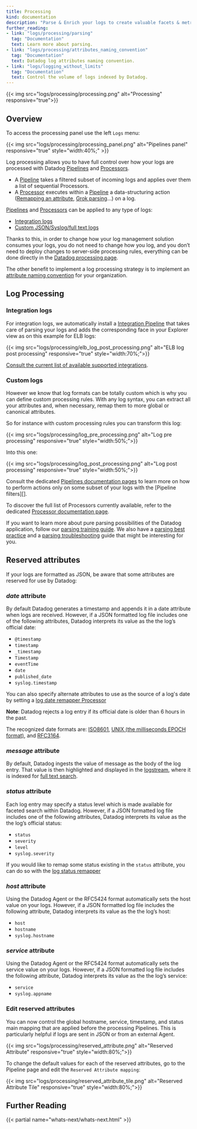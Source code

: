 ```yaml
---
title: Processing
kind: documentation
description: "Parse & Enrich your logs to create valuable facets & metrics in the Logs Explorer."
further_reading:
- link: "logs/processing/parsing"
  tag: "Documentation"
  text: Learn more about parsing.
- link: "logs/processing/attributes_naming_convention"
  tag: "Documentation"
  text: Datadog log attributes naming convention.
- link: "logs/logging_without_limits"
  tag: "Documentation"
  text: Control the volume of logs indexed by Datadog.
---
```


{{< img src="logs/processing/processing.png" alt="Processing" responsive="true">}}

## Overview

To access the processing panel use the left `Logs` menu:

{{< img src="logs/processing/processing_panel.png" alt="Pipelines panel" responsive="true" style="width:40%;" >}}

Log processing allows you to have full control over how your logs are processed with Datadog [Pipelines][7] and [Processors][14].

* A [Pipeline][7] takes a filtered subset of incoming logs and applies over them a list of sequential Processors.
* A [Processor][14] executes within a [Pipeline][7] a data-structuring action ([Remapping an attribute][9], [Grok parsing][10]…) on a log.

[Pipelines][7] and [Processors][14] can be applied to any type of logs:

* [Integration logs](#integration-logs)
* [Custom JSON/Syslog/full text logs](#custom-logs)

Thanks to this, in order to change how your log management solution consumes your logs, you do not need to change how you log, and you don’t need to deploy changes to server-side processing rules, everything can be done directly in the [Datadog processing page][19].

The other benefit to implement a log processing strategy is to implement an [attribute naming convention][20] for your organization.

## Log Processing

### Integration logs

For integration logs, we automatically install a [Integration Pipeline][21] that takes care of parsing your logs and adds the corresponding face in your Explorer view as on this example for ELB logs:

{{< img src="logs/processing/elb_log_post_processing.png" alt="ELB log post processing" responsive="true" style="width:70%;">}}

<div class="alert alert-warning">
<a href="https://docs.datadoghq.com/integrations/#cat-log-collection">Consult the current list of available supported integrations</a>.
</div>

### Custom logs

However we know that log formats can be totally custom which is why you can define custom processing rules.
With any log syntax, you can extract all your attributes and, when necessary, remap them to more global or canonical attributes.

So for instance with custom processing rules you can transform this log:

{{< img src="logs/processing/log_pre_processing.png" alt="Log pre processing" responsive="true" style="width:50%;">}}

Into this one:

{{< img src="logs/processing/log_post_processing.png" alt="Log post processing" responsive="true" style="width:50%;">}}

Consult the dedicated [Pipelines documentation pages][7] to learn more on how to perform actions only on some subset of your logs with the [Pipeline filters][].

To discover the full list of Processors currently available, refer to the dedicated [Processor documentation page][14].

If you want to learn more about pure parsing possibilities of the Datadog application, follow our [parsing training guide][11]. We also have a [parsing best practice][12] and a [parsing troubleshooting][13] guide that might be interesting for you.

## Reserved attributes

If your logs are formatted as JSON, be aware that some attributes are reserved for use by Datadog:

### *date* attribute

By default Datadog generates a timestamp and appends it in a date attribute when logs are received.
However, if a JSON formatted log file includes one of the following attributes, Datadog interprets its value as the the log’s official date:

* `@timestamp`
* `timestamp`
* `_timestamp`
* `Timestamp`
* `eventTime`
* `date`
* `published_date`
* `syslog.timestamp`

You can also specify alternate attributes to use as the source of a log's date by setting a [log date remapper Processor][4]

**Note**: Datadog rejects a log entry if its official date is older than 6 hours in the past.

<div class="alert alert-info">
The recognized date formats are: <a href="https://www.iso.org/iso-8601-date-and-time-format.html">ISO8601</a>, <a href="https://en.wikipedia.org/wiki/Unix_time">UNIX (the milliseconds EPOCH format)</a>, and <a href="https://www.ietf.org/rfc/rfc3164.txt">RFC3164</a>.
</div>

### *message* attribute

By default, Datadog ingests the value of message as the body of the log entry. That value is then highlighted and displayed in the [logstream][16], where it is indexed for [full text search][17].

### *status* attribute

Each log entry may specify a status level which is made available for faceted search within Datadog. However, if a JSON formatted log file includes one of the following attributes, Datadog interprets its value as the the log’s official status:

* `status`
* `severity`
* `level`
* `syslog.severity`

If you would like to remap some status existing in the `status` attribute, you can do so with the [log status remapper][18]

### *host* attribute

Using the Datadog Agent or the RFC5424 format automatically sets the host value on your logs. However, if a JSON formatted log file includes the following attribute, Datadog interprets its value as the the log’s host:

* `host`
* `hostname`
* `syslog.hostname`

### *service* attribute

Using the Datadog Agent or the RFC5424 format automatically sets the service value on your logs. However, if a JSON formatted log file includes the following attribute, Datadog interprets its value as the the log’s service:

* `service`
* `syslog.appname`

### Edit reserved attributes

You can now control the global hostname, service, timestamp, and status main mapping that are applied before the processing Pipelines. This is particularly helpful if logs are sent in JSON or from an external Agent.

{{< img src="logs/processing/reserved_attribute.png" alt="Reserved Attribute" responsive="true" style="width:80%;">}}

To change the default values for each of the reserved attributes, go to the Pipeline page and edit the `Reserved Attribute mapping`:

{{< img src="logs/processing/reserved_attribute_tile.png" alt="Reserved Attribute Tile" responsive="true" style="width:80%;">}}

## Further Reading

{{< partial name="whats-next/whats-next.html" >}}

[1]: /logs/explorer/search/#facets
[2]: /logs/explorer/search/
[3]: /logs/processing/parsing
[4]: /logs/processing/processors/#log-date-remapper
[7]: /logs/processing/pipelines
[9]: /logs/processing/processors/#attribute-remapper
[10]: /logs/processing/processors/#grok-parser
[11]: /logs/processing/parsing/
[12]: /logs/faq/log-parsing-best-practice/
[13]: /logs/faq/how-to-investigate-a-log-parsing-issue/
[14]: /logs/processing/processors/
[15]: /help
[16]: /logs/explorer/search/#logstream
[17]: /logs/explorer/search/
[18]: /logs/processing/processors/#log-status-remapper
[19]: https://app.datadoghq.com/logs/pipelines
[20]: /logs/processing/attributes_naming_convention
[21]: /logs/processing/pipelines/#integration-pipelines